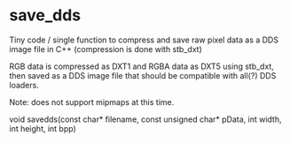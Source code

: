# save_dds
Tiny code / single function to compress and save raw pixel data as a DDS image file in C++ (compression is done with stb_dxt) 

RGB data is compressed as DXT1 and RGBA data as DXT5 using stb_dxt, then saved as a DDS image file that should be compatible with all(?) DDS loaders.

Note: does not support mipmaps at this time.

void savedds(const char* filename, const unsigned char* pData, int width, int height, int bpp)
